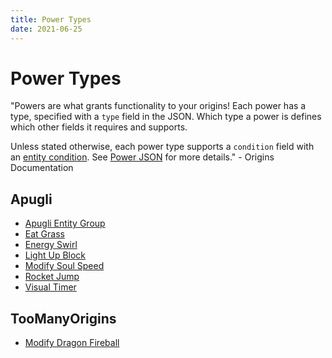 ```yaml
---
title: Power Types
date: 2021-06-25
---
```


# Power Types

"Powers are what grants functionality to your origins! Each power has a type, specified with
a `type` field in the JSON. Which type a power is defines which other fields it requires and supports.

Unless stated otherwise, each power type supports a `condition` field with an [entity condition](https://origins.readthedocs.io/en/latest/entity_conditions/). See [Power JSON](https://origins.readthedocs.io/en/latest/power_json/) for more details." - Origins Documentation

## Apugli
* [Apugli Entity Group](entity_group)
* [Eat Grass](eat_grass)
* [Energy Swirl](energy_swirl)
* [Light Up Block](light_up_block)
* [Modify Soul Speed](modify_soul_speed)
* [Rocket Jump](rocket_jump)
* [Visual Timer](visual_timer)

## TooManyOrigins
* [Modify Dragon Fireball](modify_dragon_fireball)